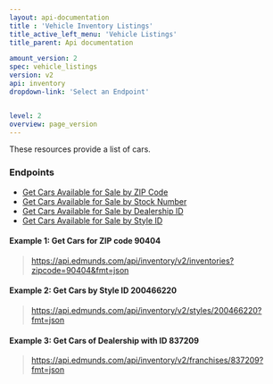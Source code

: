 ```yaml
---
layout: api-documentation
title : 'Vehicle Inventory Listings'
title_active_left_menu: 'Vehicle Listings'
title_parent: Api documentation

amount_version: 2
spec: vehicle_listings
version: v2
api: inventory
dropdown-link: 'Select an Endpoint'


level: 2
overview: page_version
---
```


<div class="info-message">
	These resources provide a list of cars.
</div>

### Endpoints

* [Get Cars Available for Sale by ZIP Code](/api-documentation/inventory/vehicle_listings/v2/01_inventories_by_zip/api-description.html)
* [Get Cars Available for Sale by Stock Number](/api-documentation/inventory/vehicle_listings/v2/02_inventories_by_stock_number/api-description.html)
* [Get Cars Available for Sale by Dealership ID](/api-documentation/inventory/vehicle_listings/v2/03_inventories_by_franchise_id/api-description.html)
* [Get Cars Available for Sale by Style ID](/api-documentation/inventory/vehicle_listings/v2/04_inventories_by_style_id/api-description.html)

#### Example 1: Get Cars for ZIP code **90404**

> https://api.edmunds.com/api/inventory/v2/inventories?zipcode=90404&fmt=json

#### Example 2: Get Cars by Style ID **200466220**

> https://api.edmunds.com/api/inventory/v2/styles/200466220?fmt=json

#### Example 3: Get Cars of Dealership with ID **837209**

> https://api.edmunds.com/api/inventory/v2/franchises/837209?fmt=json